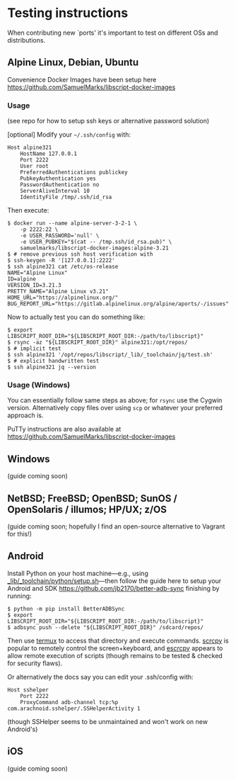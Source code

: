 Testing instructions
====================

When contributing new `ports' it's important to test on different OSs and distributions.

## Alpine Linux, Debian, Ubuntu

Convenience Docker Images have been setup here https://github.com/SamuelMarks/libscript-docker-images

### Usage
(see repo for how to setup ssh keys or alternative password solution)

[optional] Modify your `~/.ssh/config` with:

    Host alpine321
        HostName 127.0.0.1
        Port 2222
        User root
        PreferredAuthentications publickey
        PubkeyAuthentication yes
        PasswordAuthentication no
        ServerAliveInterval 10
        IdentityFile /tmp/.ssh/id_rsa

Then execute:

    $ docker run --name alpine-server-3-2-1 \
        -p 2222:22 \
        -e USER_PASSWORD='null' \
        -e USER_PUBKEY="$(cat -- /tmp.ssh/id_rsa.pub)" \
        samuelmarks/libscript-docker-images:alpine-3.21
    $ # remove previous ssh host verification with
    $ ssh-keygen -R '[127.0.0.1]:2222'
    $ ssh alpine321 cat /etc/os-release
    NAME="Alpine Linux"
    ID=alpine
    VERSION_ID=3.21.3
    PRETTY_NAME="Alpine Linux v3.21"
    HOME_URL="https://alpinelinux.org/"
    BUG_REPORT_URL="https://gitlab.alpinelinux.org/alpine/aports/-/issues"

Now to actually test you can do something like:

    $ export LIBSCRIPT_ROOT_DIR="${LIBSCRIPT_ROOT_DIR:-/path/to/libscript}"
    $ rsync -az "${LIBSCRIPT_ROOT_DIR}" alpine321:/opt/repos/
    $ # implicit test
    $ ssh alpine321 '/opt/repos/libscript/_lib/_toolchain/jq/test.sh'
    $ # explicit handwritten test
    $ ssh alpine321 jq --version

### Usage (Windows)
You can essentially follow same steps as above; for `rsync` use the Cygwin version. Alternatively copy files over using `scp` or whatever your preferred approach is.

PuTTy instructions are also available at https://github.com/SamuelMarks/libscript-docker-images

## Windows
(guide coming soon)

## NetBSD; FreeBSD; OpenBSD; SunOS / OpenSolaris / illumos; HP/UX; z/OS
(guide coming soon; hopefully I find an open-source alternative to Vagrant for this!)

## Android

Install Python on your host machine—e.g., using [_lib/_toolchain/python/setup.sh](_lib/_toolchain/python/setup.sh)—then follow the guide here to setup your Android and SDK https://github.com/jb2170/better-adb-sync finishing by running:

    $ python -m pip install BetterADBSync
    $ export LIBSCRIPT_ROOT_DIR="${LIBSCRIPT_ROOT_DIR:-/path/to/libscript}"
    $ adbsync push --delete "${LIBSCRIPT_ROOT_DIR}" /sdcard/repos/

Then use [termux](https://termux.dev/en/) to access that directory and execute commands. [scrcpy](https://github.com/Genymobile/scrcpy) is popular to remotely control the screen+keyboard, and [escrcpy](https://github.com/viarotel-org/escrcpy) appears to allow remote execution of scripts (though remains to be tested & checked for security flaws).

Or alternatively the docs say you can edit your .ssh/config with:

    Host sshelper
        Port 2222
        ProxyCommand adb-channel tcp:%p com.arachnoid.sshelper/.SSHelperActivity 1

(though SSHelper seems to be unmaintained and won't work on new Android's)

## iOS
(guide coming soon)
